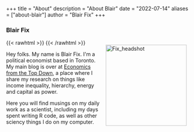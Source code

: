 +++
title = "About"
description = "About Blair"
date = "2022-07-14"
aliases = ["about-blair"]
author = "Blair Fix"
+++


### Blair Fix
{{< rawhtml >}}
<img  style="padding:10pt" align='right'  src="/images/headshot_tiny.jpg" alt="Fix_headshot" width="220" />
{{< /rawhtml >}}


Hey folks. My name is Blair Fix. I'm a political economist based in Toronto. My main blog is over at [Economics from the Top Down](https://economicsfromthetopdown.com/), a place where I share my research on things like income inequality, hierarchy, energy and capital as power.

Here you will find musings on my daily work as a scientist, including my days spent writing R code, as well as other sciency things I do on my computer.


